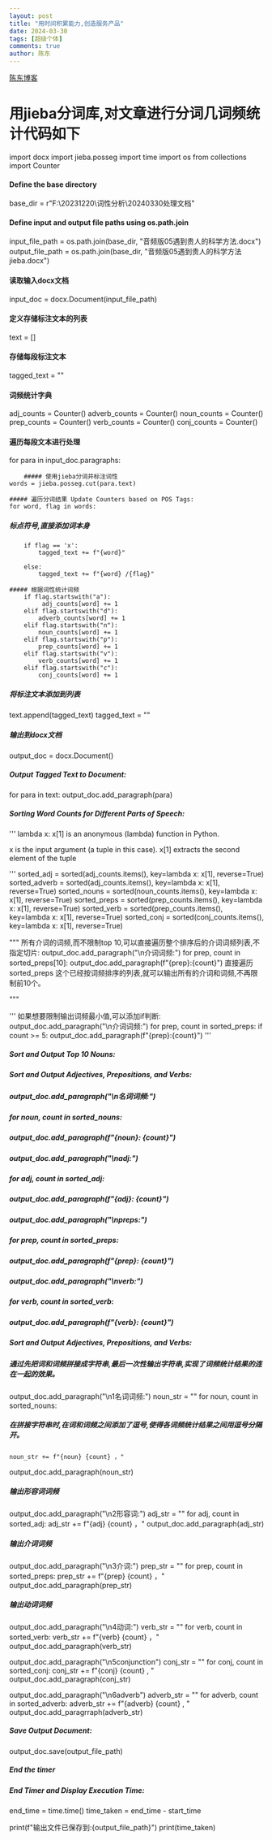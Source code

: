 ```yaml
---
layout: post 
title: "用时间积累能力,创造服务产品"
date: 2024-03-30
tags: [超级个体]
comments: true
author: 陈东
---
```


[陈东博客](https://chendong0.github.io)

# 用jieba分词库,对文章进行分词几词频统计代码如下

import docx
import jieba.posseg
import time
import os
from collections import Counter
#### Define the base directory
base_dir = r"F:\20231220\词性分析\20240330处理文档"

#### Define input and output file paths using os.path.join
input_file_path = os.path.join(base_dir, "音频版05遇到贵人的科学方法.docx")
output_file_path = os.path.join(base_dir, "音频版05遇到贵人的科学方法jieba.docx")

#### 读取输入docx文档
input_doc = docx.Document(input_file_path)

#### 定义存储标注文本的列表
text = []



#### 存储每段标注文本
tagged_text = ""


#### 词频统计字典
adj_counts = Counter()
adverb_counts = Counter()
noun_counts = Counter()
prep_counts = Counter()
verb_counts = Counter()
conj_counts = Counter()

#### 遍历每段文本进行处理
for para in input_doc.paragraphs:

        ##### 使用jieba分词并标注词性
    words = jieba.posseg.cut(para.text)

    ##### 遍历分词结果 Update Counters based on POS Tags:
    for word, flag in words:

   ##### 标点符号,直接添加词本身
        if flag == 'x':
            tagged_text += f"{word}"

        else:
            tagged_text += f"{word} /{flag}"

    ##### 根据词性统计词频
        if flag.startswith("a"):
             adj_counts[word] += 1
        elif flag.startswith("d"):
            adverb_counts[word] += 1
        elif flag.startswith("n"):
            noun_counts[word] += 1
        elif flag.startswith("p"):
            prep_counts[word] += 1
        elif flag.startswith("v"):
            verb_counts[word] += 1
        elif flag.startswith("c"):
            conj_counts[word] += 1

##### 将标注文本添加到列表
text.append(tagged_text)
tagged_text = ""

##### 输出到docx文档
output_doc = docx.Document()

##### Output Tagged Text to Document:
for para in text:
    output_doc.add_paragraph(para)

##### Sorting Word Counts for Different Parts of Speech:
'''
lambda x: x[1] is an anonymous (lambda) function in Python.

x is the input argument (a tuple in this case).
x[1] extracts the second element of the tuple

'''
sorted_adj = sorted(adj_counts.items(), key=lambda x: x[1], reverse=True)
sorted_adverb = sorted(adj_counts.items(), key=lambda x: x[1], reverse=True)
sorted_nouns = sorted(noun_counts.items(), key=lambda x: x[1], reverse=True)
sorted_preps = sorted(prep_counts.items(), key=lambda x: x[1], reverse=True)
sorted_verb = sorted(prep_counts.items(), key=lambda x: x[1], reverse=True)
sorted_conj = sorted(conj_counts.items(), key=lambda x: x[1], reverse=True)

"""
所有介词的词频,而不限制top 10,可以直接遍历整个排序后的介词词频列表,不指定切片:
output_doc.add_paragraph("\n介词词频:")
for prep, count in sorted_preps[10]:
output_doc.add_paragraph(f"{prep}:{count}")
直接遍历 sorted_preps 这个已经按词频排序的列表,就可以输出所有的介词和词频,不再限制前10个。

"""

'''
如果想要限制输出词频最小值,可以添加if判断:
output_doc.add_paragraph("\n介词词频:")
for prep, count in sorted_preps:
if count >= 5:
output_doc.add_paragraph(f"{prep}:{count}")
'''

##### Sort and Output Top 10 Nouns:

##### Sort and Output Adjectives, Prepositions, and Verbs:
##### output_doc.add_paragraph("\n名词词频:")
##### for noun, count in sorted_nouns:
##### output_doc.add_paragraph(f"{noun}: {count}")
#####
##### output_doc.add_paragraph("\nadj:")
##### for adj, count in sorted_adj:
##### output_doc.add_paragraph(f"{adj}: {count}")
#####
##### output_doc.add_paragraph("\npreps:")
##### for prep, count in sorted_preps:
##### output_doc.add_paragraph(f"{prep}: {count}")
#####
##### output_doc.add_paragraph("\nverb:")
##### for verb, count in sorted_verb:
##### output_doc.add_paragraph(f"{verb}: {count}")

##### Sort and Output Adjectives, Prepositions, and Verbs:
##### 通过先把词和词频拼接成字符串,最后一次性输出字符串,实现了词频统计结果的连在一起的效果。
output_doc.add_paragraph("\n1名词词频:")
noun_str = ""
for noun, count in sorted_nouns:
##### 在拼接字符串时,在词和词频之间添加了逗号,使得各词频统计结果之间用逗号分隔开。
    noun_str += f"{noun} {count} ，"
output_doc.add_paragraph(noun_str)

##### 输出形容词词频
output_doc.add_paragraph("\n2形容词:")
adj_str = ""
for adj, count in sorted_adj:
    adj_str += f"{adj} {count} ，"
output_doc.add_paragraph(adj_str)

##### 输出介词词频
output_doc.add_paragraph("\n3介词:")
prep_str = ""
for prep, count in sorted_preps:
    prep_str += f"{prep} {count} ，"
output_doc.add_paragraph(prep_str)

##### 输出动词词频
output_doc.add_paragraph("\n4动词:")
verb_str = ""
for verb, count in sorted_verb:
    verb_str += f"{verb} {count} ，"
output_doc.add_paragraph(verb_str)

output_doc.add_paragraph("\n5conjunction")
conj_str = ""
for conj, count in sorted_conj:
    conj_str += f"{conj} {count} , "
output_doc.add_paragraph(conj_str)

output_doc.add_paragraph("\n6adverb")
adverb_str = ""
for adverb, count in sorted_adverb:
    adverb_str += f"{adverb} {count} , "
output_doc.add_paragrraph(adverb_str)


##### Save Output Document:
output_doc.save(output_file_path)

##### End the timer
##### End Timer and Display Execution Time:
end_time = time.time()
time_taken = end_time - start_time

print(f"输出文件已保存到:{output_file_path}")
print(time_taken)
